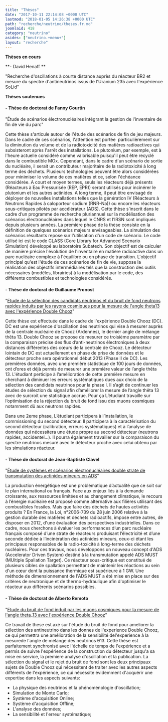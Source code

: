 ```yaml
---
title: "Thèses"
date: "2017-10-11 22:14:08 +0000 UTC"
lastmod: "2018-01-05 14:26:38 +0000 UTC"
path: "recherche/neutrino/theses.fr.md"
joomlaid: 418
category: "neutrino"
asides: ["neutrino.+menu+"]
layout: "recherche"
---
```

**Thèses en cours**

**\- David Henaff **

"Recherche d'oscillations à courte distance auprès du réacteur BR2 et mesure du spectre d'antineutrinos issus de l'Uranium 235 avec l'expérience SoLid"

**Thèses soutenues**

#### \- Thèse de doctorat de Fanny Courtin

"Étude de scénarios électronucléaires intégrant la gestion de l'inventaire de fin de vie du parc"

Cette thèse s'articule autour de l'étude des scénarios de fin de jeu majeurs. Dans le cadre de ces scénarios, l'attention est portée  particulièrement sur la diminution du volume et de la radiotoxicité des matières radioactives qui subsisteront après l'arrêt des installations. Le plutonium, par exemple, est à l'heure actuelle considéré comme valorisable puisqu'il peut être recyclé dans le combustible MOx. Cependant, dans le cadre d'un scénario de sortie du nucléaire, il serait un contributeur majoritaire de la radiotoxicité à long terme des déchets. Plusieurs technologies peuvent être alors considérées pour minimiser le volume de ces matières et ce, selon l'échéance considérée. A court et moyen termes, seuls les réacteurs déjà présents (Réacteurs à Eau Pressurisée (REP, EPR)) seront utilisés pour incinérer le plutonium et les autres actinides. A long terme, il peut être envisagé de déployer de nouvelles installations telles que la génération IV (Réacteurs à Neutrons Rapides à caloporteur sodium (RNR-Na)) ou encore les réacteurs sous-critiques pilotés par accélérateur (ADS). Cette thèse s’inscrit dans le cadre d’un programme de recherche pluriannuel sur la modélisation des scénarios électronucléaires dans lequel le CNRS et l’IRSN sont impliqués depuis plusieurs années. La première phase de la thèse consiste en la définition de quelques scénarios majeurs envisageables. La simulation des scénarios résultants repose sur l'utilisation d'un code de scénario. Le code utilisé ici est le code CLASS (Core Library for Advanced Scenario Simulation) développé au laboratoire Subatech. Son objectif est de calculer de manière précise l'évolution de l'inventaire en matière radioactive dans un parc nucléaire complexe à l'équilibre ou en phase de transition. L'objectif principal qu'est l'étude de ces scénarios de fin de vie, suppose la réalisation des objectifs intermédiaires tels que la construction des outils nécessaires (modèles, librairies) à la modélisation par le code, des différents combustibles et technologies considérés.

#### \- Thèse de doctorat de Guillaume Pronost

"[Etude de la sélection des candidats neutrinos et du bruit de fond neutrons rapides induits par les rayons cosmiques pour la mesure de l'angle theta13 avec l'expérience Double Chooz](http://www.theses.fr/s79208)"

Cette thèse est effectuée dans le cadre de l'expérience Double Chooz (DC). DC est une expérience d'oscillation des neutrinos qui vise à mesurer auprès de la centrale nucléaire de Chooz (Ardennes), le dernier angle de mélange thêta 13. Double Chooz se propose de mesurer ce troisième paramètre par la comparaison précise des flux d’anti-neutrinos électroniques à deux distances différentes des cœurs de la centrale de Chooz. Le détecteur lointain de DC est actuellement en phase de prise de données et le détecteur proche sera opérationnel début 2013 (Phase II de DC). Les premières données, avec une première statistique de 100 jours de données, ont d’ores et déjà permis de mesurer une première valeur de l’angle thêta 13. L'étudiant perticipe à l’amélioration de cette première mesure en cherchant à diminuer les erreurs systématiques dues aux choix de la sélection des candidats neutrinos pour la phase I. Il s’agit de continuer les études de sélection du signal afin d’améliorer la mesure de l’angle thêta 13 avec de surcroit une statistique accrue. Pour ça L’étudiant travaille sur l’optimisation de la réjection du bruit de fond issu des muons cosmiques notamment dû aux neutrons rapides.

Dans une 2eme phase, L’étudiant participera à l’installation, le commissioning du second détecteur. Il participera à la caractérisation du second détecteur (calibration, erreurs systématiques) et à l’analyse de données qui nécessitera une étude propre au second détecteur (neutrons rapides, accidentel…). Il pourra également travailler sur la comparaison du spectre neutrinos mesuré avec le détecteur proche avec celui obtenu par les simulations réacteur.

#### \- Thèse de doctorat de Jean-Baptiste Clavel

"[Étude de systèmes et scénarios électronucléaires double strate de transmutation des actinides mineurs en ADS](https://tel.archives-ouvertes.fr/tel-00789327v1)"

La production énergétique est une problématique d’actualité que ce soit sur le plan international ou français. Face aux enjeux liés à la demande croissante, aux ressources limitées et au changement climatique, le recours à l’énergie nucléaire est proposé comme alternative aux filières utilisant des combustibles fossiles. Mais que faire des déchets de hautes activités produits ? En France, la Loi, n°2006-739 du 28 juin 2006 relative à la gestion durable des matières et déchets radioactifs, impose entre autres, de disposer en 2012, d'une évaluation des perspectives industrielles. Dans ce cadre, nous cherchons à évaluer les performances d’un parc nucléaire français composé d’une strate de réacteurs produisant l’électricité et d’une seconde dédiée à l’incinération des actinides mineurs, ceux-ci étant les principaux responsables de la radio-toxicité à long-terme des déchets nucléaires. Pour ces travaux, nous développons un nouveau concept d'ADS (Accelerator Driven System) destiné à la transmutation appelé ADS MUST (MUltiple Spallation Target). Ce réacteur sous-critique est constitué de plusieurs cibles de spallation permettant de maintenir les réactions au sein d'un cœur dont la puissance thermique est supérieure à 1 GW. Une méthode de dimensionnement de l'ADS MUST a été mise en place sur des critères de neutronique et de thermo-hydraulique afin d'optimiser le réacteur aux différents scénarios possibles.

#### \- Thèse de doctorat de Alberto Remoto

"[Etude du bruit de fond induit par les muons cosmiques pour la mesure de l'angle theta\_13 avec l'expérience Double Chooz](https://tel.archives-ouvertes.fr/tel-00821629v1)"

Ce travail de these est axé sur l'étude du bruit de fond pour ameliorer la sélection des antineutrino dans les donnes de l'experience Double Chooz, ce qui permettra une amélioration de la sensibilité del'experience à la mesurede l'angle de mélange des neutrinos θ13. Cette thèse est parfaitement synchronisé avec l'échelle de temps de l'expérience et a permis de suivre l'expérience de la construction du détecteur jusqu'a sa mise en service, la premiere analyse d'oscillation et la publication. La sélection du signal et le rejet du bruit de fond sont les deux principaux sujets de Double Chooz qui nécessitent de traiter avec les autres aspects différents de l'expérience, ce qui nécessite évidemment d'acquérir une expertise dans les aspects suivants:

*   La physique des neutrinos et la phénoménologie d'oscillation;
*   Simulation de Monte Carlo;
*   Système d'acquisition Online;
*   Système d'acquisition Offline;
*   L'analyse des données;
*   La sensibilité et l'erreur systématique;

